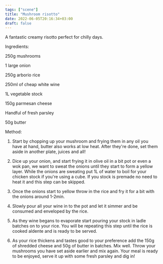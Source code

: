 ```yaml
---
tags: ["scene"]
title: "Mushroom risotto"
date: 2022-06-05T20:16:34+03:00
draft: false
---
```

A fantastic creamy risotto perfect for chilly days.
<!--more-->

Ingredients:

250g mushrooms

1 large onion

250g arborio rice

250ml of cheap white wine

1L vegetable stock

150g parmesan cheese

Handful of fresh parsley

50g butter

Method:
1. Start by chopping up your mushroom and frying them in any oil you have at hand, butter also works at low heat. After they're done, set them aside in another plate, juices and all!

2. Dice up your onion, and start frying it in olive oil in a bit pot or even a wok pan, we want to sweat the onions until they start to form a yellow layer.
While the onions are sweating put 1L of water to boil for your chicken stock if you're using a cube. If you stock is premade no need to heat it and this step can be skipped.

3. Once the onions start to yellow throw in the rice and fry it for a bit with the onions around 1-2min.

4. Slowly pour all your wine in to the pot and let it simmer and be consumed and enveloped by the rice.

5. As they wine begans to evaporate start pouring your stock in ladle batches on to your rice. You will be repeating this step until the rice is cooked aldente and is ready to be served.

6. As your rice thickens and tastes good to your preference add the 150g of shredded cheese and 50g of butter in batches. Mix well.
Throw your mushrooms you have set aside earlier and mix again.
Your meal is ready to be enjoyed, serve it up with some fresh parsley and dig in!
